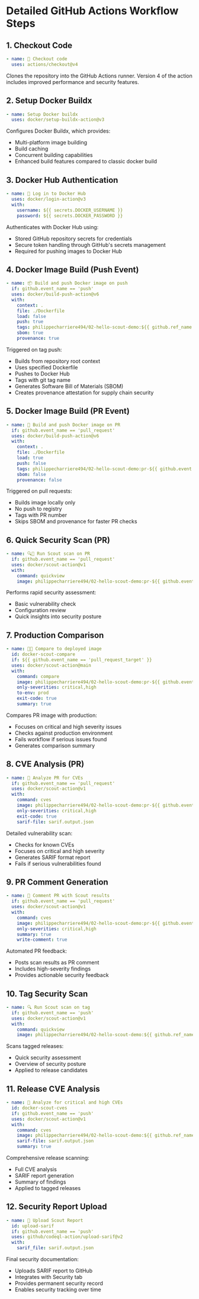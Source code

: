 # Detailed GitHub Actions Workflow Steps

## 1. Checkout Code
```yaml
- name: 🐙 Checkout code
  uses: actions/checkout@v4
```
Clones the repository into the GitHub Actions runner. Version 4 of the action includes improved performance and security features.

## 2. Setup Docker Buildx
```yaml
- name: Setup Docker buildx
  uses: docker/setup-buildx-action@v3
```
Configures Docker Buildx, which provides:
- Multi-platform image building
- Build caching
- Concurrent building capabilities
- Enhanced build features compared to classic docker build

## 3. Docker Hub Authentication
```yaml
- name: 🐳 Log in to Docker Hub
  uses: docker/login-action@v3
  with:
    username: ${{ secrets.DOCKER_USERNAME }}
    password: ${{ secrets.DOCKER_PASSWORD }}
```
Authenticates with Docker Hub using:
- Stored GitHub repository secrets for credentials
- Secure token handling through GitHub's secrets management
- Required for pushing images to Docker Hub

## 4. Docker Image Build (Push Event)
```yaml
- name: 📦 Build and push Docker image on push
  if: github.event_name == 'push'
  uses: docker/build-push-action@v6
  with:
    context: .
    file: ./Dockerfile
    load: false
    push: true
    tags: philippecharriere494/02-hello-scout-demo:${{ github.ref_name }}
    sbom: true
    provenance: true
```
Triggered on tag push:
- Builds from repository root context
- Uses specified Dockerfile
- Pushes to Docker Hub
- Tags with git tag name
- Generates Software Bill of Materials (SBOM)
- Creates provenance attestation for supply chain security

## 5. Docker Image Build (PR Event)
```yaml
- name: 🎁 Build and push Docker image on PR
  if: github.event_name == 'pull_request'
  uses: docker/build-push-action@v6
  with:
    context: .
    file: ./Dockerfile
    load: true
    push: false
    tags: philippecharriere494/02-hello-scout-demo:pr-${{ github.event.number }}
    sbom: false
    provenance: false
```
Triggered on pull requests:
- Builds image locally only
- No push to registry
- Tags with PR number
- Skips SBOM and provenance for faster PR checks

## 6. Quick Security Scan (PR)
```yaml
- name: 🔍🤔 Run Scout scan on PR
  if: github.event_name == 'pull_request'
  uses: docker/scout-action@v1
  with:
    command: quickview
    image: philippecharriere494/02-hello-scout-demo:pr-${{ github.event.number }}
```
Performs rapid security assessment:
- Basic vulnerability check
- Configuration review
- Quick insights into security posture

## 7. Production Comparison
```yaml
- name: 👀🤔 Compare to deployed image
  id: docker-scout-compare
  if: ${{ github.event_name == 'pull_request_target' }}
  uses: docker/scout-action@main
  with:
    command: compare
    image: philippecharriere494/02-hello-scout-demo:pr-${{ github.event.number }}
    only-severities: critical,high
    to-env: prod
    exit-code: true       
    summary: true
```
Compares PR image with production:
- Focuses on critical and high severity issues
- Checks against production environment
- Fails workflow if serious issues found
- Generates comparison summary

## 8. CVE Analysis (PR)
```yaml
- name: 🚨 Analyze PR for CVEs
  if: github.event_name == 'pull_request'
  uses: docker/scout-action@v1
  with:
    command: cves
    image: philippecharriere494/02-hello-scout-demo:pr-${{ github.event.number }}
    only-severities: critical,high
    exit-code: true
    sarif-file: sarif.output.json
```
Detailed vulnerability scan:
- Checks for known CVEs
- Focuses on critical and high severity
- Generates SARIF format report
- Fails if serious vulnerabilities found

## 9. PR Comment Generation
```yaml
- name: 💬 Comment PR with Scout results
  if: github.event_name == 'pull_request'
  uses: docker/scout-action@v1
  with:
    command: cves
    image: philippecharriere494/02-hello-scout-demo:pr-${{ github.event.number }}
    only-severities: critical,high
    summary: true
    write-comment: true
```
Automated PR feedback:
- Posts scan results as PR comment
- Includes high-severity findings
- Provides actionable security feedback

## 10. Tag Security Scan
```yaml
- name: 🔍 Run Scout scan on tag
  if: github.event_name == 'push'
  uses: docker/scout-action@v1
  with:
    command: quickview
    image: philippecharriere494/02-hello-scout-demo:${{ github.ref_name }}
```
Scans tagged releases:
- Quick security assessment
- Overview of security posture
- Applied to release candidates

## 11. Release CVE Analysis
```yaml
- name: 🐞 Analyze for critical and high CVEs
  id: docker-scout-cves
  if: github.event_name == 'push'
  uses: docker/scout-action@v1
  with:
    command: cves
    image: philippecharriere494/02-hello-scout-demo:${{ github.ref_name }}
    sarif-file: sarif.output.json
    summary: true
```
Comprehensive release scanning:
- Full CVE analysis
- SARIF report generation
- Summary of findings
- Applied to tagged releases

## 12. Security Report Upload
```yaml
- name: 📝 Upload Scout Report
  id: upload-sarif
  if: github.event_name == 'push'
  uses: github/codeql-action/upload-sarif@v2
  with:
    sarif_file: sarif.output.json
```
Final security documentation:
- Uploads SARIF report to GitHub
- Integrates with Security tab
- Provides permanent security record
- Enables security tracking over time